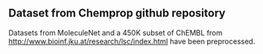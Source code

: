 ## Dataset from Chemprop github repository

Datasets from MoleculeNet and a 450K subset of ChEMBL from http://www.bioinf.jku.at/research/lsc/index.html have been preprocessed. 

